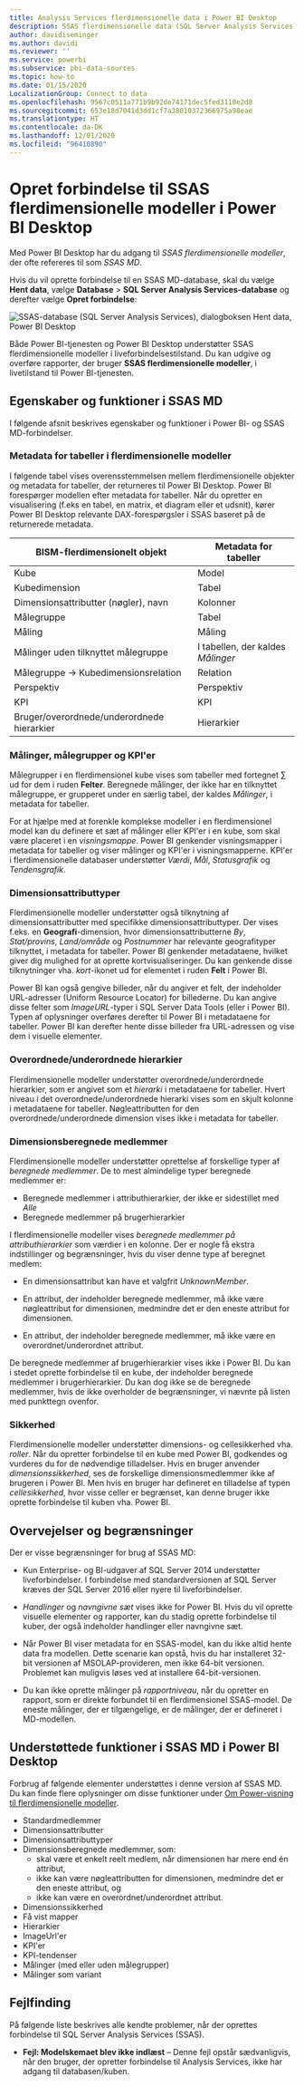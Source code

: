 ```yaml
---
title: Analysis Services flerdimensionelle data i Power BI Desktop
description: SSAS flerdimensionelle data (SQL Server Analysis Services) i Power BI Desktop
author: davidiseminger
ms.author: davidi
ms.reviewer: ''
ms.service: powerbi
ms.subservice: pbi-data-sources
ms.topic: how-to
ms.date: 01/15/2020
LocalizationGroup: Connect to data
ms.openlocfilehash: 9567c0511a771b9b92de74171dec5fed3110e2d8
ms.sourcegitcommit: 653e18d7041d3dd1cf7a38010372366975a98eae
ms.translationtype: HT
ms.contentlocale: da-DK
ms.lasthandoff: 12/01/2020
ms.locfileid: "96410890"
---
```

# <a name="connect-to-ssas-multidimensional-models-in-power-bi-desktop"></a>Opret forbindelse til SSAS flerdimensionelle modeller i Power BI Desktop

Med Power BI Desktop har du adgang til *SSAS flerdimensionelle modeller*, der ofte refereres til som *SSAS MD*.

Hvis du vil oprette forbindelse til en SSAS MD-database, skal du vælge **Hent data**, vælge **Database** > **SQL Server Analysis Services-database** og derefter vælge **Opret forbindelse**:

![SSAS-database (SQL Server Analysis Services), dialogboksen Hent data, Power BI Desktop](media/desktop-ssas-multidimensional/ssas-multidimensional-2.png)

Både Power BI-tjenesten og Power BI Desktop understøtter SSAS flerdimensionelle modeller i liveforbindelsestilstand. Du kan udgive og overføre rapporter, der bruger **SSAS flerdimensionelle modeller**, i livetilstand til Power BI-tjenesten.

## <a name="capabilities-and-features-of-ssas-md"></a>Egenskaber og funktioner i SSAS MD

I følgende afsnit beskrives egenskaber og funktioner i Power BI- og SSAS MD-forbindelser.

### <a name="tabular-metadata-of-multidimensional-models"></a>Metadata for tabeller i flerdimensionelle modeller

I følgende tabel vises overensstemmelsen mellem flerdimensionelle objekter og metadata for tabeller, der returneres til Power BI Desktop. Power BI forespørger modellen efter metadata for tabeller. Når du opretter en visualisering (f.eks en tabel, en matrix, et diagram eller et udsnit), kører Power BI Desktop relevante DAX-forespørgsler i SSAS baseret på de returnerede metadata.

| BISM-flerdimensionelt objekt | Metadata for tabeller |
| --- | --- |
| Kube |Model |
| Kubedimension |Tabel |
| Dimensionsattributter (nøgler), navn |Kolonner |
| Målegruppe |Tabel |
| Måling |Måling |
| Målinger uden tilknyttet målegruppe |I tabellen, der kaldes *Målinger* |
| Målegruppe -> Kubedimensionsrelation |Relation |
| Perspektiv |Perspektiv |
| KPI |KPI |
| Bruger/overordnede/underordnede hierarkier |Hierarkier |

### <a name="measures-measure-groups-and-kpis"></a>Målinger, målegrupper og KPI'er

Målegrupper i en flerdimensionel kube vises som tabeller med fortegnet ∑ ud for dem i ruden **Felter**. Beregnede målinger, der ikke har en tilknyttet målegruppe, er grupperet under en særlig tabel, der kaldes *Målinger*, i metadata for tabeller.

For at hjælpe med at forenkle komplekse modeller i en flerdimensionel model kan du definere et sæt af målinger eller KPI'er i en kube, som skal være placeret i en *visningsmappe*. Power BI genkender visningsmapper i metadata for tabeller og viser målinger og KPI'er i visningsmapperne. KPI'er i flerdimensionelle databaser understøtter *Værdi*, *Mål*, *Statusgrafik* og *Tendensgrafik*.

### <a name="dimension-attribute-type"></a>Dimensionsattributtyper

Flerdimensionelle modeller understøtter også tilknytning af dimensionsattributter med specifikke dimensionsattributtyper. Der vises f.eks. en **Geografi**-dimension, hvor dimensionsattributterne *By*, *Stat/provins*, *Land/område* og *Postnummer* har relevante geografityper tilknyttet, i metadata for tabeller. Power BI genkender metadataene, hvilket giver dig mulighed for at oprette kortvisualiseringer. Du kan genkende disse tilknytninger vha. *kort*-ikonet ud for elementet i ruden **Felt** i Power BI.

Power BI kan også gengive billeder, når du angiver et felt, der indeholder URL-adresser (Uniform Resource Locator) for billederne. Du kan angive disse felter som *ImageURL*-typer i SQL Server Data Tools (eller i Power BI). Typen af oplysninger overføres derefter til Power BI i metadataene for tabeller. Power BI kan derefter hente disse billeder fra URL-adressen og vise dem i visuelle elementer.

### <a name="parent-child-hierarchies"></a>Overordnede/underordnede hierarkier

Flerdimensionelle modeller understøtter overordnede/underordnede hierarkier, som er angivet som et *hierarki* i metadataene for tabeller. Hvert niveau i det overordnede/underordnede hierarki vises som en skjult kolonne i metadataene for tabeller. Nøgleattributten for den overordnede/underordnede dimension vises ikke i metadata for tabeller.

### <a name="dimension-calculated-members"></a>Dimensionsberegnede medlemmer

Flerdimensionelle modeller understøtter oprettelse af forskellige typer af *beregnede medlemmer*. De to mest almindelige typer beregnede medlemmer er:

* Beregnede medlemmer i attributhierarkier, der ikke er sidestillet med *Alle*
* Beregnede medlemmer på brugerhierarkier

I flerdimensionelle modeller vises *beregnede medlemmer på attributhierarkier* som værdier i en kolonne. Der er nogle få ekstra indstillinger og begrænsninger, hvis du viser denne type af beregnet medlem:

* En dimensionsattribut kan have et valgfrit *UnknownMember*.

* En attribut, der indeholder beregnede medlemmer, må ikke være nøgleattribut for dimensionen, medmindre det er den eneste attribut for dimensionen.

* En attribut, der indeholder beregnede medlemmer, må ikke være en overordnet/underordnet attribut.

De beregnede medlemmer af brugerhierarkier vises ikke i Power BI. Du kan i stedet oprette forbindelse til en kube, der indeholder beregnede medlemmer i brugerhierarkier. Du kan dog ikke se de beregnede medlemmer, hvis de ikke overholder de begrænsninger, vi nævnte på listen med punkttegn ovenfor.

### <a name="security"></a>Sikkerhed

Flerdimensionelle modeller understøtter dimensions- og cellesikkerhed vha. *roller*. Når du opretter forbindelse til en kube med Power BI, godkendes og vurderes du for de nødvendige tilladelser. Hvis en bruger anvender *dimensionssikkerhed*, ses de forskellige dimensionsmedlemmer ikke af brugeren i Power BI. Men hvis en bruger har defineret en tilladelse af typen *cellesikkerhed*, hvor visse celler er begrænset, kan denne bruger ikke oprette forbindelse til kuben vha. Power BI.

## <a name="considerations-and-limitations"></a>Overvejelser og begrænsninger

Der er visse begrænsninger for brug af SSAS MD:

* Kun Enterprise- og BI-udgaver af SQL Server 2014 understøtter liveforbindelser. I forbindelse med standardversionen af SQL Server kræves der SQL Server 2016 eller nyere til liveforbindelser.

* *Handlinger* og *navngivne sæt* vises ikke for Power BI. Hvis du vil oprette visuelle elementer og rapporter, kan du stadig oprette forbindelse til kuber, der også indeholder handlinger eller navngivne sæt.

* Når Power BI viser metadata for en SSAS-model, kan du ikke altid hente data fra modellen. Dette scenarie kan opstå, hvis du har installeret 32-bit versionen af MSOLAP-provideren, men ikke 64-bit versionen. Problemet kan muligvis løses ved at installere 64-bit-versionen.

* Du kan ikke oprette målinger på *rapportniveau*, når du opretter en rapport, som er direkte forbundet til en flerdimensionel SSAS-model. De eneste målinger, der er tilgængelige, er de målinger, der er defineret i MD-modellen.

## <a name="supported-features-of-ssas-md-in-power-bi-desktop"></a>Understøttede funktioner i SSAS MD i Power BI Desktop

Forbrug af følgende elementer understøttes i denne version af SSAS MD. Du kan finde flere oplysninger om disse funktioner under [Om Power-visning til flerdimensionelle modeller](/sql/analysis-services/multidimensional-models/understanding-power-view-for-multidimensional-models?view=sql-server-2014).

* Standardmedlemmer
* Dimensionsattributter
* Dimensionsattributtyper
* Dimensionsberegnede medlemmer, som:
  * skal være et enkelt reelt medlem, når dimensionen har mere end én attribut,
  * ikke kan være nøgleattributten for dimensionen, medmindre det er den eneste attribut, og
  * ikke kan være en overordnet/underordnet attribut.
* Dimensionssikkerhed
* Få vist mapper
* Hierarkier
* ImageUrl'er
* KPI'er
* KPI-tendenser
* Målinger (med eller uden målegrupper)
* Målinger som variant

## <a name="troubleshooting"></a>Fejlfinding

På følgende liste beskrives alle kendte problemer, når der oprettes forbindelse til SQL Server Analysis Services (SSAS).

* **Fejl: Modelskemaet blev ikke indlæst** – Denne fejl opstår sædvanligvis, når den bruger, der opretter forbindelse til Analysis Services, ikke har adgang til databasen/kuben.
